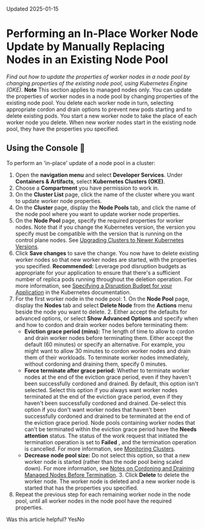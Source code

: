 Updated 2025-01-15
# Performing an In-Place Worker Node Update by Manually Replacing Nodes in an Existing Node Pool
_Find out how to update the properties of worker nodes in a node pool by changing properties of the existing node pool, using Kubernetes Engine (OKE)._
**Note** This section applies to managed nodes only.
You can update the properties of worker nodes in a node pool by changing properties of the existing node pool. 
You delete each worker node in turn, selecting appropriate cordon and drain options to prevent new pods starting and to delete existing pods. You start a new worker node to take the place of each worker node you delete. When new worker nodes start in the existing node pool, they have the properties you specified.
## Using the Console 🔗 
To perform an 'in-place' update of a node pool in a cluster:
  1. Open the **navigation menu** and select **Developer Services**. Under **Containers & Artifacts**, select **Kubernetes Clusters (OKE)**.
  2. Choose a **Compartment** you have permission to work in.
  3. On the **Cluster List** page, click the name of the cluster where you want to update worker node properties.
  4. On the **Cluster** page, display the **Node Pools** tab, and click the name of the node pool where you want to update worker node properties.
  5. On the **Node Pool** page, specify the required properties for worker nodes.
Note that if you change the Kubernetes version, the version you specify must be compatible with the version that is running on the control plane nodes. See [Upgrading Clusters to Newer Kubernetes Versions](https://docs.oracle.com/en-us/iaas/Content/ContEng/Concepts/contengaboutupgradingclusters.htm#Upgrading_Clusters_to_Newer_Kubernetes_Versions "Find out about the different ways to upgrade control plane nodes and worker nodes to newer Kubernetes versions using Kubernetes Engine \(OKE\).").
  6. Click **Save changes** to save the change.
You now have to delete existing worker nodes so that new worker nodes are started, with the properties you specified.
**Recommended:** Leverage pod disruption budgets as appropriate for your application to ensure that there's a sufficient number of replica pods running throughout the deletion operation. For more information, see [Specifying a Disruption Budget for your Application](https://kubernetes.io/docs/tasks/run-application/configure-pdb) in the Kubernetes documentation.
  7. For the first worker node in the node pool:
    1. On the **Node Pool** page, display the **Nodes** tab and select **Delete Node** from the **Actions** menu beside the node you want to delete.
    2. Either accept the defaults for advanced options, or select **Show Advanced Options** and specify when and how to cordon and drain worker nodes before terminating them:
       * **Eviction grace period (mins):** The length of time to allow to cordon and drain worker nodes before terminating them. Either accept the default (60 minutes) or specify an alternative. For example, you might want to allow 30 minutes to cordon worker nodes and drain them of their workloads. To terminate worker nodes immediately, without cordoning and draining them, specify 0 minutes.
       * **Force terminate after grace period:** Whether to terminate worker nodes at the end of the eviction grace period, even if they haven't been successfully cordoned and drained. By default, this option isn't selected. 
Select this option if you always want worker nodes terminated at the end of the eviction grace period, even if they haven't been successfully cordoned and drained.
De-select this option if you don't want worker nodes that haven't been successfully cordoned and drained to be terminated at the end of the eviction grace period. Node pools containing worker nodes that can't be terminated within the eviction grace period have the **Needs attention** status. The status of the work request that initiated the termination operation is set to **Failed** , and the termination operation is cancelled. For more information, see [Monitoring Clusters](https://docs.oracle.com/en-us/iaas/Content/ContEng/Tasks/contengmonitoringclusters.htm#Monitoring_Clusters "Find out how to monitor the clusters, node pools, and nodes you've created using Kubernetes Engine \(OKE\).").
       * **Decrease node pool size:** Do not select this option, so that a new worker node is started (rather than the node pool being scaled down).
For more information, see [Notes on Cordoning and Draining Managed Nodes Before Termination](https://docs.oracle.com/en-us/iaas/Content/ContEng/Tasks/contengdeletingworkernodes.htm#contengscalingnodepools_topic-Notes_on_cordon_and_drain).
    3. Click **Delete** to delete the worker node.
The worker node is deleted and a new worker node is started that has the properties you specified.
  8. Repeat the previous step for each remaining worker node in the node pool, until all worker nodes in the node pool have the required properties.


Was this article helpful?
YesNo

